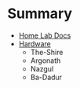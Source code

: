 # Summary
- [Home Lab Docs](./HomeLabDocs.md)
- [Hardware](./Hardware.md)
    - The-Shire
    - Argonath
    - Nazgul
    - Ba-Dadur

